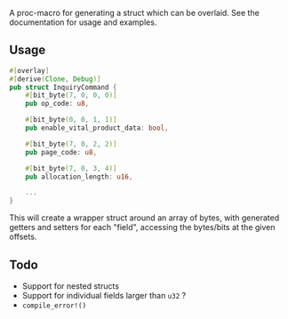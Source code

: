 A proc-macro for generating a struct which can be overlaid. See the documentation for usage and examples.

## Usage

```rust
#[overlay]
#[derive(Clone, Debug)]
pub struct InquiryCommand {
    #[bit_byte(7, 0, 0, 0)]
    pub op_code: u8,

    #[bit_byte(0, 0, 1, 1)]
    pub enable_vital_product_data: bool,

    #[bit_byte(7, 0, 2, 2)]
    pub page_code: u8,

    #[bit_byte(7, 0, 3, 4)]
    pub allocation_length: u16,

    ...
}
```

This will create a wrapper struct around an array of bytes, with generated getters and setters for each "field", accessing the bytes/bits at the given offsets.

## Todo

- Support for nested structs
- Support for individual fields larger than `u32` ?
- `compile_error!()`
